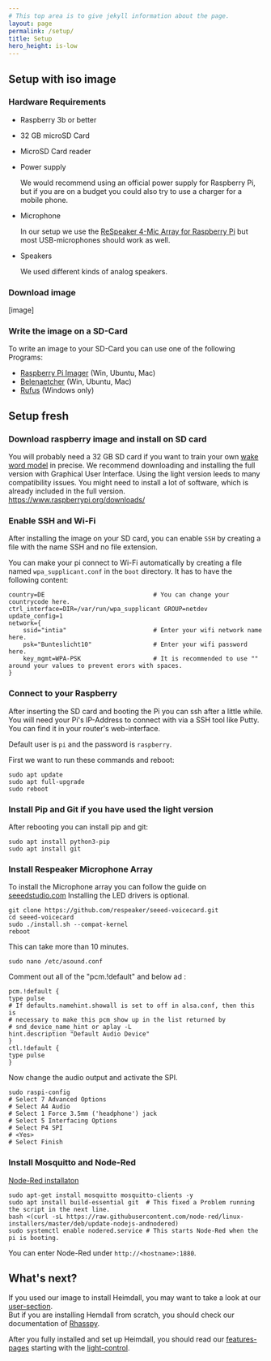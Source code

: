 ```yaml
---
# This top area is to give jekyll information about the page.
layout: page
permalink: /setup/
title: Setup
hero_height: is-low
---
```


## Setup with iso image

### Hardware Requirements

- Raspberry 3b or better
- 32 GB microSD Card
- MicroSD Card reader
- Power supply 
    
    We would recommend using an official power supply for Raspberry Pi, but if you are on a budget you could also try to 
    use a charger for a mobile phone.

- Microphone
    
    In our setup we use the [ReSpeaker 4-Mic Array for Raspberry Pi](https://wiki.seeedstudio.com/ReSpeaker_4_Mic_Array_for_Raspberry_Pi/)
    but most USB-microphones should work as well.
    
- Speakers
    
    We used different kinds of analog speakers.
    

### Download image

[image]

### Write the image on a SD-Card

To write an image to your SD-Card you can use one of the following Programs:

- [Raspberry Pi Imager](https://www.raspberrypi.org/software/) (Win, Ubuntu, Mac)
- [Belenaetcher](https://www.electronjs.org/apps/etcher) (Win, Ubuntu, Mac)
- [Rufus](https://rufus.ie/) (Windows only)

## Setup fresh

### Download raspberry image and install on SD card

You will probably need a 32 GB SD card if you want to train your own [wake word model](/docs/pages/tech-stack/mycroft.md) in precise.
We recommend downloading and installing the full version with Graphical User Interface. Using the light version leeds to 
many compatibility issues. You might need to install a lot of software, which is already included in the full version.
https://www.raspberrypi.org/downloads/

### Enable SSH and Wi-Fi

After installing the image on your SD card, you can enable `SSH` by creating a file with the name SSH and no file extension.

You can make your pi connect to Wi-Fi automatically by creating a file named `wpa_supplicant.conf` in the `boot` directory.
It has to have the following content:

```
country=DE                              # You can change your countrycode here.
ctrl_interface=DIR=/var/run/wpa_supplicant GROUP=netdev
update_config=1
network={
    ssid="intia"                        # Enter your wifi network name here.
    psk="Bunteslicht10"                 # Enter your wifi password here.
    key_mgmt=WPA-PSK                    # It is recommended to use "" around your values to prevent erors with spaces.
}
```

### Connect to your Raspberry

After inserting the SD card and booting the Pi you can ssh after a little while. You will need your Pi's IP-Address to
connect with via a SSH tool like Putty. You can find it in your router's web-interface. 

Default user is `pi` and the password is `raspberry`.

First we want to run these commands and reboot:

```
sudo apt update
sudo apt full-upgrade
sudo reboot
```

### Install Pip and Git if you have used the light version

After rebooting you can install pip and git:

```
sudo apt install python3-pip
sudo apt install git
```

### Install Respeaker Microphone Array

To install the Microphone array you can follow the guide on [seeedstudio.com](https://wiki.seeedstudio.com/ReSpeaker_4_Mic_Array_for_Raspberry_Pi/)
Installing the LED drivers is optional.

```
git clone https://github.com/respeaker/seeed-voicecard.git
cd seeed-voicecard
sudo ./install.sh --compat-kernel
reboot
```

This can take more than 10 minutes.

`sudo nano /etc/asound.conf`

Comment out all of the "pcm.!default" and below ad :


```
pcm.!default {
type pulse
# If defaults.namehint.showall is set to off in alsa.conf, then this is
# necessary to make this pcm show up in the list returned by
# snd_device_name_hint or aplay -L
hint.description "Default Audio Device"
}
ctl.!default {
type pulse
}
```

Now change the audio output and activate the SPI.

```
sudo raspi-config
# Select 7 Advanced Options
# Select A4 Audio
# Select 1 Force 3.5mm ('headphone') jack
# Select 5 Interfacing Options
# Select P4 SPI
# <Yes>
# Select Finish
```

### Install Mosquitto and Node-Red

[Node-Red installaton](https://nodered.org/docs/getting-started/raspberrypi)

```
sudo apt-get install mosquitto mosquitto-clients -y
sudo apt install build-essential git  # This fixed a Problem running the script in the next line.
bash <(curl -sL https://raw.githubusercontent.com/node-red/linux-installers/master/deb/update-nodejs-andnodered)
sudo systemctl enable nodered.service # This starts Node-Red when the pi is booting.
```

You can enter Node-Red under `http://<hostname>:1880`.


## What's next?

If you used our image to install Heimdall, you may want to take a look at our [user-section](./users/index.md).   
But if you are installing Hemdall from scratch, you should check our documentation of [Rhasspy](./tech-stack/rhasspy.md).  

After you fully installed and set up Heimdall, you should read our [features-pages](./features/index.md) starting with the [light-control](./features/lights.md).  
























